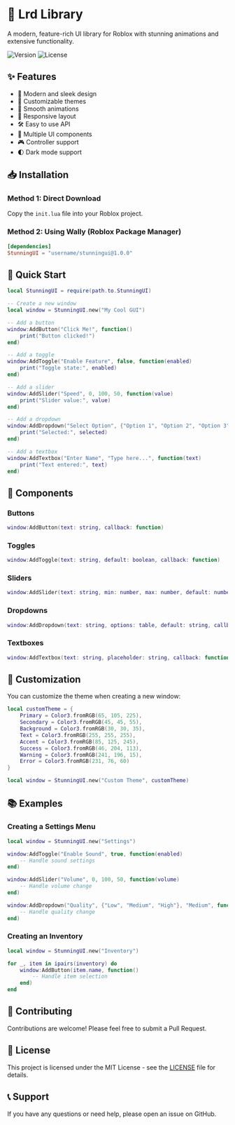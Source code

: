 # 🌟 Lrd Library

A modern, feature-rich UI library for Roblox with stunning animations and extensive functionality.

![Version](https://img.shields.io/badge/version-1.0.0-blue.svg)
![License](https://img.shields.io/badge/license-MIT-green.svg)

## ✨ Features

- 🎨 Modern and sleek design
- 🌈 Customizable themes
- 🔄 Smooth animations
- 📱 Responsive layout
- 🛠️ Easy to use API
- 🎯 Multiple UI components
- 🎮 Controller support
- 🌓 Dark mode support

## 📥 Installation

### Method 1: Direct Download
Copy the `init.lua` file into your Roblox project.

### Method 2: Using Wally (Roblox Package Manager)
```toml
[dependencies]
StunningUI = "username/stunningui@1.0.0"
```

## 🚀 Quick Start

```lua
local StunningUI = require(path.to.StunningUI)

-- Create a new window
local window = StunningUI.new("My Cool GUI")

-- Add a button
window:AddButton("Click Me!", function()
    print("Button clicked!")
end)

-- Add a toggle
window:AddToggle("Enable Feature", false, function(enabled)
    print("Toggle state:", enabled)
end)

-- Add a slider
window:AddSlider("Speed", 0, 100, 50, function(value)
    print("Slider value:", value)
end)

-- Add a dropdown
window:AddDropdown("Select Option", {"Option 1", "Option 2", "Option 3"}, "Option 1", function(selected)
    print("Selected:", selected)
end)

-- Add a textbox
window:AddTextbox("Enter Name", "Type here...", function(text)
    print("Text entered:", text)
end)
```

## 🎨 Components

### Buttons
```lua
window:AddButton(text: string, callback: function)
```

### Toggles
```lua
window:AddToggle(text: string, default: boolean, callback: function)
```

### Sliders
```lua
window:AddSlider(text: string, min: number, max: number, default: number, callback: function)
```

### Dropdowns
```lua
window:AddDropdown(text: string, options: table, default: string, callback: function)
```

### Textboxes
```lua
window:AddTextbox(text: string, placeholder: string, callback: function)
```

## 🎨 Customization

You can customize the theme when creating a new window:

```lua
local customTheme = {
    Primary = Color3.fromRGB(65, 105, 225),
    Secondary = Color3.fromRGB(45, 45, 55),
    Background = Color3.fromRGB(30, 30, 35),
    Text = Color3.fromRGB(255, 255, 255),
    Accent = Color3.fromRGB(85, 125, 245),
    Success = Color3.fromRGB(46, 204, 113),
    Warning = Color3.fromRGB(241, 196, 15),
    Error = Color3.fromRGB(231, 76, 60)
}

local window = StunningUI.new("Custom Theme", customTheme)
```

## 📚 Examples

### Creating a Settings Menu
```lua
local window = StunningUI.new("Settings")

window:AddToggle("Enable Sound", true, function(enabled)
    -- Handle sound settings
end)

window:AddSlider("Volume", 0, 100, 50, function(volume)
    -- Handle volume change
end)

window:AddDropdown("Quality", {"Low", "Medium", "High"}, "Medium", function(quality)
    -- Handle quality change
end)
```

### Creating an Inventory
```lua
local window = StunningUI.new("Inventory")

for _, item in ipairs(inventory) do
    window:AddButton(item.name, function()
        -- Handle item selection
    end)
end
```

## 🤝 Contributing

Contributions are welcome! Please feel free to submit a Pull Request.

## 📝 License

This project is licensed under the MIT License - see the [LICENSE](LICENSE) file for details.

## 📞 Support

If you have any questions or need help, please open an issue on GitHub. 
